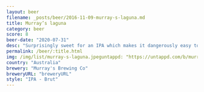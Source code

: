 ```yaml
---
layout: beer
filename: _posts/beer/2016-11-09-murray-s-laguna.md
title: Murray’s laguna
category: beer
score: 8
beer-date: "2020-07-31"
desc: "Surprisingly sweet for an IPA which makes it dangerously easy to drink"
permalink: /beer/:title.html
img: /img/list/murray-s-laguna.jpeguntappd: "https://untappd.com/b/murrays-brewing-co-laguna/3328756"
country: "Australia"
brewery: "Murray's Brewing Co"
breweryURL: "breweryURL"
style: "IPA - Brut"
---
```

